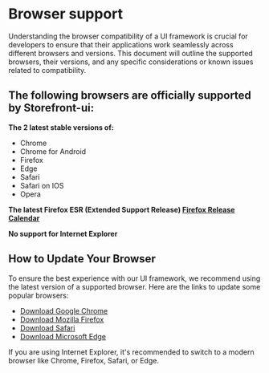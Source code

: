 # Browser support

Understanding the browser compatibility of a UI framework is crucial for developers to ensure that their applications work seamlessly across different browsers and versions. This document will outline the supported browsers, their versions, and any specific considerations or known issues related to compatibility.

## The following browsers are officially supported by Storefront-ui:

**The 2 latest stable versions of:**

- Chrome
- Chrome for Android
- Firefox
- Edge
- Safari
- Safari on IOS
- Opera

**The latest Firefox ESR (Extended Support Release) [Firefox Release Calendar](https://wiki.mozilla.org/index.php?title=Release_Management/Calendar&redirect=no)**

**No support for Internet Explorer**


## How to Update Your Browser

To ensure the best experience with our UI framework, we recommend using the latest version of a supported browser. Here are the links to update some popular browsers:

- [Download Google Chrome](https://www.google.com/chrome/)
- [Download Mozilla Firefox](https://www.mozilla.org/firefox/)
- [Download Safari](https://www.apple.com/safari/)
- [Download Microsoft Edge](https://www.microsoft.com/edge/)

If you are using Internet Explorer, it's recommended to switch to a modern browser like Chrome, Firefox, Safari, or Edge.

